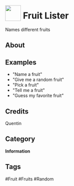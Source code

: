 # <img src="https://raw.githack.com/FortAwesome/Font-Awesome/master/svgs/solid/apple-alt.svg" card_color="#FFFFFF" width="50" height="50" style="vertical-align:bottom"/> Fruit Lister
Names different fruits

## About


## Examples
* "Name a fruit"
* "Give me a random fruit"
* "Pick a fruit"
* "Tell me a fruit"
* "Guess my favorite fruit"

## Credits
Quentin

## Category
**Information**

## Tags
#Fruit
#Fruits
#Random

